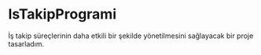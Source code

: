 # IsTakipProgrami


İş takip süreçlerinin daha etkili bir şekilde yönetilmesini sağlayacak bir proje tasarladım.
